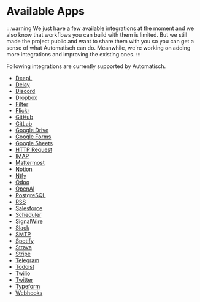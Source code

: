 # Available Apps

:::warning
We just have a few available integrations at the moment and we also know that workflows you can build with them is limited. But we still made the project public and want to share them with you so you can get a sense of what Automatisch can do. Meanwhile, we're working on adding more integrations and improving the existing ones.
:::

Following integrations are currently supported by Automatisch.

- [DeepL](/apps/deepl/actions)
- [Delay](/apps/delay/actions)
- [Discord](/apps/discord/actions)
- [Dropbox](/apps/dropbox/actions)
- [Filter](/apps/filter/actions)
- [Flickr](/apps/flickr/triggers)
- [GitHub](/apps/github/triggers)
- [GitLab](/apps/gitlab/triggers)
- [Google Drive](/apps/google-drive/triggers)
- [Google Forms](/apps/google-forms/triggers)
- [Google Sheets](/apps/google-sheets/triggers)
- [HTTP Request](/apps/http-request/actions)
- [IMAP](/apps/imap/triggers)
- [Mattermost](/apps/mattermost/actions)
- [Notion](/apps/notion/triggers)
- [Ntfy](/apps/ntfy/actions)
- [Odoo](/apps/odoo/actions)
- [OpenAI](/apps/openai/actions)
- [PostgreSQL](/apps/postgresql/actions)
- [RSS](/apps/rss/triggers)
- [Salesforce](/apps/salesforce/triggers)
- [Scheduler](/apps/scheduler/triggers)
- [SignalWire](/apps/signalwire/triggers)
- [Slack](/apps/slack/actions)
- [SMTP](/apps/smtp/actions)
- [Spotify](/apps/spotify/actions)
- [Strava](/apps/strava/actions)
- [Stripe](/apps/stripe/triggers)
- [Telegram](/apps/telegram-bot/actions)
- [Todoist](/apps/todoist/triggers)
- [Twilio](/apps/twilio/triggers)
- [Twitter](/apps/twitter/triggers)
- [Typeform](/apps/typeform/triggers)
- [Webhooks](/apps/webhooks/triggers)
